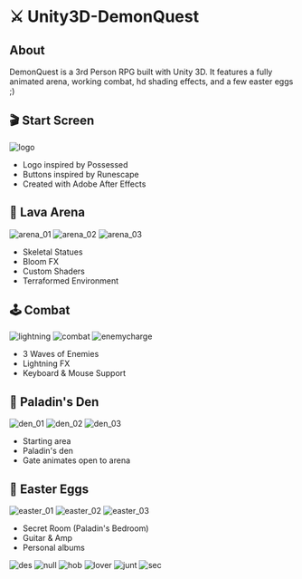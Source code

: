 # ⚔️ Unity3D-DemonQuest

## About

DemonQuest is a 3rd Person RPG built with Unity 3D.  It features a fully animated arena, working combat, hd shading effects, and a few easter eggs ;)

## 🎬 Start Screen

![logo](https://user-images.githubusercontent.com/45678211/119277523-3faf5d80-bbee-11eb-8484-05b869a92697.gif)

* Logo inspired by Possessed
* Buttons inspired by Runescape
* Created with Adobe After Effects

## 🌋 Lava Arena

![arena_01](https://user-images.githubusercontent.com/45678211/119279541-5cea2900-bbfa-11eb-84e9-017dffa6ca1c.png)
![arena_02](https://user-images.githubusercontent.com/45678211/119279542-5e1b5600-bbfa-11eb-9607-19c5205ff06a.png)
![arena_03](https://user-images.githubusercontent.com/45678211/119279543-5eb3ec80-bbfa-11eb-8df0-7729dbd2e37b.png)

* Skeletal Statues
* Bloom FX
* Custom Shaders
* Terraformed Environment
  
## 🕹 Combat

![lightning](https://user-images.githubusercontent.com/45678211/119276435-3e7b3200-bbe8-11eb-94d3-518b07e59d50.gif)
![combat](https://user-images.githubusercontent.com/45678211/119277830-d7617b80-bbef-11eb-8248-6394437c060d.gif)
![enemycharge](https://user-images.githubusercontent.com/45678211/119276437-4044f580-bbe8-11eb-9f50-a9892f6a4cdc.gif)

* 3 Waves of Enemies
* Lightning FX
* Keyboard & Mouse Support

## 🏰 Paladin's Den

![den_01](https://user-images.githubusercontent.com/45678211/119279544-5f4c8300-bbfa-11eb-9b83-5fcef2f7ffd8.png)
![den_02](https://user-images.githubusercontent.com/45678211/119279545-5fe51980-bbfa-11eb-8427-b119bde64456.png)
![den_03](https://user-images.githubusercontent.com/45678211/119279546-5fe51980-bbfa-11eb-8762-b01968c70d43.png)

* Starting area
* Paladin's den
* Gate animates open to arena

## 🥚 Easter Eggs

![easter_01](https://user-images.githubusercontent.com/45678211/119279547-607db000-bbfa-11eb-9592-ebc2be68bcd3.png)
![easter_02](https://user-images.githubusercontent.com/45678211/119279548-61164680-bbfa-11eb-89e1-393d464eec11.png)
![easter_03](https://user-images.githubusercontent.com/45678211/119279549-61aedd00-bbfa-11eb-8069-14c050a11f35.png)

* Secret Room (Paladin's Bedroom)
* Guitar & Amp
* Personal albums

![des](https://user-images.githubusercontent.com/45678211/119280150-02eb6280-bbfe-11eb-803b-d5456b5a370b.png)
![null](https://user-images.githubusercontent.com/45678211/119280149-02eb6280-bbfe-11eb-86f5-7819793c5dd2.png)
![hob](https://user-images.githubusercontent.com/45678211/119280146-01ba3580-bbfe-11eb-8afc-16740b94bf34.png)
![lover](https://user-images.githubusercontent.com/45678211/119280234-68d7ea00-bbfe-11eb-9e08-e296e9043125.png)
![junt](https://user-images.githubusercontent.com/45678211/119280148-0252cc00-bbfe-11eb-809e-ddc6c38e0be2.png)
![sec](https://user-images.githubusercontent.com/45678211/119280147-0252cc00-bbfe-11eb-9d0f-1bd69b0802e1.png)

